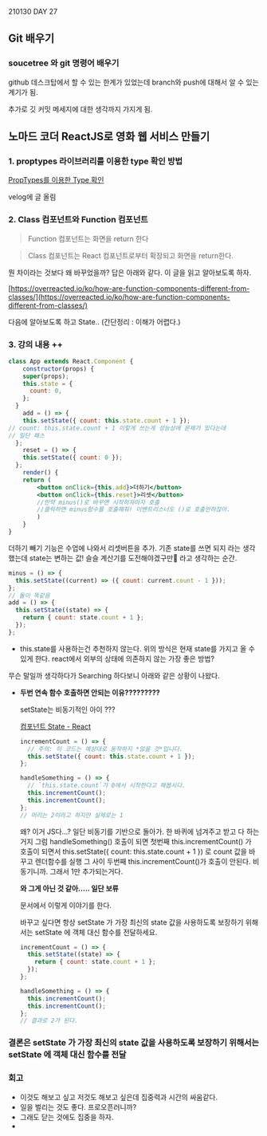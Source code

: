 210130 DAY 27

## Git 배우기

### soucetree 와 git 명령어 배우기

github 데스크탑에서 할 수 있는 한계가 있었는데
branch와 push에 대해서 알 수 있는 계기가 됨.

추가로 깃 커밋 메세지에 대한 생각까지 가지게 됨.

## 노마드 코더 ReactJS로 영화 웹 서비스 만들기

### 1. proptypes 라이브러리를 이용한 type 확인 방법

[PropTypes를 이용한 Type 확인](https://velog.io/@hyunjoogo/PropTypes%EB%A5%BC-%EC%9D%B4%EC%9A%A9%ED%95%9C-Type-%ED%99%95%EC%9D%B8)

velog에 글 올림

### 2. Class 컴포넌트와 Function 컴포넌트

> Function 컴포넌트는 화면을 return 한다

> Class 컴포넌트는 React 컴포넌트로부터 확장되고 화면을 return한다.

뭔 차이라는 것보다 왜 바꾸었을까?
답은 아래와 같다. 이 글을 읽고 알아보도록 하자.

[https://overreacted.io/ko/how-are-function-components-different-from-classes/](https://overreacted.io/ko/how-are-function-components-different-from-classes/)

다음에 알아보도록 하고 State.. (간단정리 : 이해가 어렵다.)

### 3. 강의 내용 ++

```jsx
class App extends React.Component {
	constructor(props) {
    super(props);
    this.state = {
      count: 0,
    };
  }
	add = () => {
    this.setState({ count: this.state.count + 1 });
// count: this.state.count + 1 이렇게 쓰는게 성능상에 문제가 있다는데
// 일단 패스
  };
	reset = () => {
    this.setState({ count: 0 });
  };
	render() {
	return (
		<button onClick={this.add}>더하기</button>
		<button onClick={this.reset}>리셋</button>
		//만약 minus()로 바꾸면 시작하자마자 호출
		//클릭하면 minus함수를 호출해줘! 이벤트리스너도 ()로 호출안하잖아.
		)
	}
}
```

더하기 빼기 기능은 수업에 나와서 리셋버튼을 추가.
기존 state를 쓰면 되지 라는 생각했는데 state는 변하는 값!
슬슬 계산기를 도전해야겠구만🤔 라고 생각하는 순간.

```jsx
minus = () => {
  this.setState((current) => ({ count: current.count - 1 }));
};
// 둘이 똑같음
add = () => {
  this.setState((state) => {
    return { count: state.count + 1 };
  });
};
```

- this.state를 사용하는건 추천하지 않는다. 위의 방식은 현재 state를 가지고 올 수 있게 한다. react에서 외부의 상태에 의존하지 않는 가장 좋은 방법?

무슨 말일까 생각하다가 Searching 하다보니 아래와 같은 상황이 나왔다.

- **두번 연속 함수 호출하면 안되는 이유?????????**

  setState는 비동기적인 아이 ???

  [컴포넌트 State - React](https://ko.reactjs.org/docs/faq-state.html#how-do-i-update-state-with-values-that-depend-on-the-current-state)

  ```jsx
  incrementCount = () => {
    // 주의: 이 코드는 예상대로 동작하지 *않을 것*입니다.
    this.setState({ count: this.state.count + 1 });
  };

  handleSomething = () => {
    // `this.state.count`가 0에서 시작한다고 해봅시다.
    this.incrementCount();
    this.incrementCount();
  };
  // 머리는 2이라고 하지만 실제로는 1
  ```

  왜? 이거 JS다...? 일단 비동기를 기반으로 돌아가.
  한 바퀴에 넘겨주고 받고 다 하는거지
  그럼 handleSomething() 호출이 되면 첫번째 this.incrementCount() 가 호출이 되면서
  this.setState({ count: this.state.count + 1 }) 로
  count 값을 바꾸고 렌더함수를 실행
  그 사이 두번째 this.incrementCount()가 호출이 안된다. 비동기니까.
  그래서 1만 추가되는거다.

  **와 그게 아닌 것 같아..... 일단 보류**

  문서에서 이렇게 이야기를 한다.

  바꾸고 싶다면 항상 setState 가 가장 최신의 state 값을 사용하도록 보장하기 위해서는 setState 에 객체 대신 함수를 전달하세요.

  ```jsx
  incrementCount = () => {
    this.setState((state) => {
      return { count: state.count + 1 };
    });
  };

  handleSomething = () => {
    this.incrementCount();
    this.incrementCount();
  };
  // 결과로 2가 된다.
  ```

### 결론은 setState 가 가장 최신의 state 값을 사용하도록 보장하기 위해서는 setState 에 객체 대신 함수를 전달

### 회고

- 이것도 해보고 싶고 저것도 해보고 싶은데 집중력과 시간의 싸움같다.
- 일을 벌리는 것도 좋다. 프로오픈러니까?
- 그래도 닫는 것에도 집중을 하자.
-
